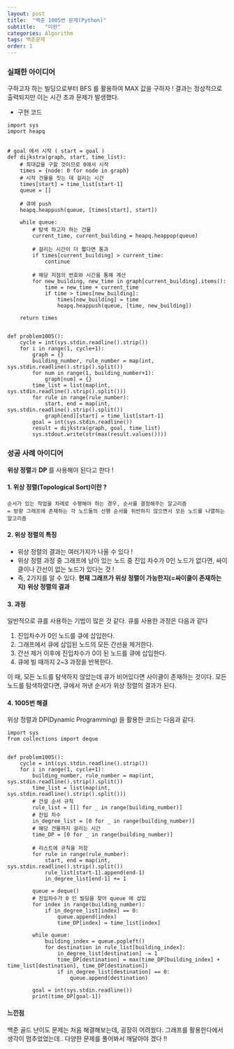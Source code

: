 ```yaml
---
layout: post
title:  "백준 1005번 문제(Python)"
subtitle:   "미완"
categories: Algorithm
tags: 백준문제
order: 1
---
```


### 실패한 아이디어
구하고자 하는 빌딩으로부터 BFS 를 활용하여 MAX 값을 구하자 !
결과는 정상적으로 출력되지만 이는 시간 초과 문제가 발생했다.

* 구현 코드

~~~
import sys
import heapq


# goal 에서 시작 ( start = goal )
def dijkstra(graph, start, time_list):
    # 최대값을 구할 것이므로 0에서 시작
    times = {node: 0 for node in graph}
    # 시작 건물을 짓는 데 걸리는 시간
    times[start] = time_list[start-1]
    queue = []

    # 큐에 push
    heapq.heappush(queue, [times[start], start])

    while queue:
        # 탐색 하고자 하는 건물
        current_time, current_building = heapq.heappop(queue)

        # 걸리는 시간이 더 짧다면 통과
        if times[current_building] > current_time:
            continue

        # 해당 지점의 번호와 시간을 통해 계산
        for new_building, new_time in graph[current_building].items():
            time = new_time + current_time
            if time > times[new_building]:
                times[new_building] = time
                heapq.heappush(queue, [time, new_building])

    return times


def problem1005():
    cycle = int(sys.stdin.readline().strip())
    for i in range(1, cycle+1):
        graph = {}
        building_number, rule_number = map(int, sys.stdin.readline().strip().split())
        for num in range(1, building_number+1):
            graph[num] = {}
        time_list = list(map(int, sys.stdin.readline().strip().split()))
        for rule in range(rule_number):
            start, end = map(int, sys.stdin.readline().strip().split())
            graph[end][start] = time_list[start-1]
        goal = int(sys.stdin.readline())
        result = dijkstra(graph, goal, time_list)
        sys.stdout.write(str(max(result.values())))
~~~

### 성공 사례 아이디어
**위상 정렬**과 **DP** 를 사용해야 된다고 한다 !

#### 1. 위상 정렬(Topological Sort)이란 ?
    순서가 있는 작업을 차례로 수행해야 하는 경우, 순서를 결정해주는 알고리즘
    = 방향 그래프에 존재하는 각 노드들의 선행 순서를 위반하지 않으면서 모든 노드를 나열하는 알고리즘
    

#### 2. 위상 정렬의 특징
* 위상 정렬의 결과는 여러가지가 나올 수 있다 !
* 위상 정렬 과정 중 그래프에 남아 있는 노드 중 진입 차수가 0인 노드가 없다면, 싸이클이나 간선이 없는 노드가 있다는 것 !
* 즉, 2가지를 알 수 있다.
**현재 그래프가 위상 정렬이 가능한지(=싸이클이 존재하는지)**
**위상 정렬의 결과**

#### 3. 과정
일반적으로 큐를 사용하는 기법이 많은 것 같다.
큐를 사용한 과정은 다음과 같다

1. 진입차수가 0인 노드를 큐에 삽입한다.
2. 그래프에서 큐에 삽입된 노드의 모든 간선을 제거한다.
3. 간선 제거 이후에 진입차수가 0이 된 노드를 큐에 삽입한다.
4. 큐에 빌 때까지 2~3 과정을 반복한다.

이 때, 모든 노드를 탐색하지 않았는데 큐가 비어있다면 사이클이 존재하는 것이다.
모든 노드를 탐색하였다면, 큐에서 꺼낸 순서가 위상 정렬의 결과가 된다.

#### 4. 1005번 해결
위상 정렬과 DP(Dynamic Programming) 을 활용한 코드는 다음과 같다.

~~~
import sys
from collections import deque


def problem1005():
    cycle = int(sys.stdin.readline().strip())
    for i in range(1, cycle+1):
        building_number, rule_number = map(int, sys.stdin.readline().strip().split())
        time_list = list(map(int, sys.stdin.readline().strip().split()))
        # 건설 순서 규칙
        rule_list = [[] for _ in range(building_number)]
        # 진입 차수
        in_degree_list = [0 for _ in range(building_number)]
        # 해당 건물까지 걸리는 시간
        time_DP = [0 for _ in range(building_number)]

        # 리스트에 규칙을 저장
        for rule in range(rule_number):
            start, end = map(int, sys.stdin.readline().strip().split())
            rule_list[start-1].append(end-1)
            in_degree_list[end-1] += 1

        queue = deque()
        # 진입차수가 0 인 빌딩을 찾아 queue 에 삽입
        for index in range(building_number):
            if in_degree_list[index] == 0:
                queue.append(index)
                time_DP[index] = time_list[index]

        while queue:
            building_index = queue.popleft()
            for destination in rule_list[building_index]:
                in_degree_list[destination] -= 1
                time_DP[destination] = max(time_DP[building_index] + time_list[destination], time_DP[destination])
                if in_degree_list[destination] == 0:
                    queue.append(destination)

        goal = int(sys.stdin.readline())
        print(time_DP[goal-1])
~~~


#### 느낀점

백준 골드 난이도 문제는 처음 해결해보는데, 굉장히 어려웠다.
그래프를 활용한다에서 생각이 멈추었었는데.. 다양한 문제를 풀어봐서 깨달아야 겠다 !!